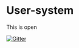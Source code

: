 # User-system
This is open 


[![Gitter](https://badges.gitter.im/Join%20Chat.svg)](https://gitter.im/tbrown0139/User-system?utm_source=badge&utm_medium=badge&utm_campaign=pr-badge&utm_content=body_badge)
